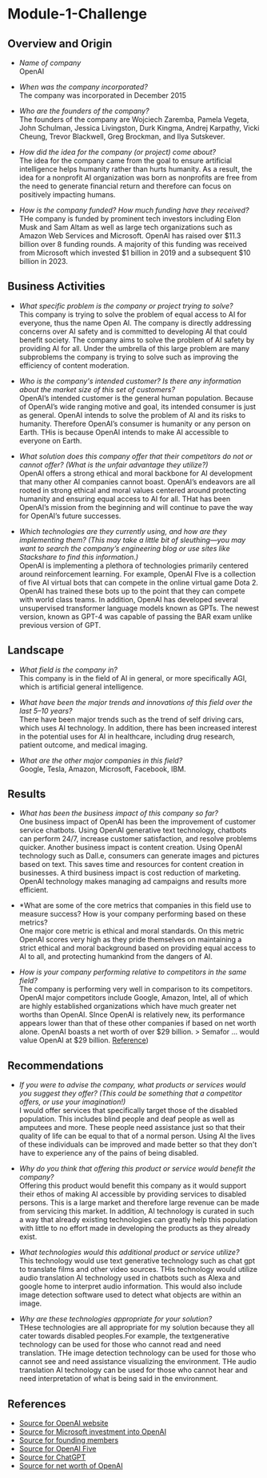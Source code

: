 # Module-1-Challenge
## Overview and Origin

* *Name of company*  
OpenAI

* *When was the company incorporated?*  
The company was incorporated in December 2015

* *Who are the founders of the company?*  
The founders of the company are Wojciech Zaremba, Pamela Vegeta, John Schulman, Jessica Livingston, Durk Kingma, Andrej Karpathy, Vicki Cheung, Trevor Blackwell, Greg Brockman, and Ilya Sutskever.

* *How did the idea for the company (or project) come about?*  
The idea for the company came from the goal to ensure artificial intelligence helps humanity rather than hurts humanity. As a result, the idea for a nonprofit AI organization was born as nonprofits are free from the need to generate financial return and therefore can focus on positively impacting humans.

* *How is the company funded? How much funding have they received?*  
THe company is funded by prominent tech investors including Elon Musk and Sam Altam as well as large tech organizations such as Amazon Web Services and Microsoft. OpenAI has raised over $11.3 billion over 8 funding rounds. A majority of this funding was received from Microsoft which invested $1 billion in 2019 and a subsequent $10 billion in 2023. 

## Business Activities

* *What specific problem is the company or project trying to solve?*  
This company is trying to solve the problem of equal access to AI for everyone, thus the name Open AI. The company is directly addressing concerns over AI safety and is committed to developing AI that could benefit society. The company aims to solve the problem of AI safety by providing AI for all. Under the umbrella of this large problem are many subproblems the company is trying to solve such as improving the efficiency of content moderation.

* *Who is the company's intended customer? Is there any information about the market size of this set of customers?*  
OpenAI’s intended customer is the general human population. Because of OpenAI’s wide ranging motive and goal, its intended consumer is just as general. OpenAI intends to solve the problem of AI and its risks to humanity. Therefore OpenAI’s consumer is humanity or any person on Earth. THis is because OpenAI intends to make AI accessible to everyone on Earth.

* *What solution does this company offer that their competitors do not or cannot offer? (What is the unfair advantage they utilize?)*  
OpenAI offers a strong ethical and moral backbone for AI development that many other AI companies cannot boast. OpenAI’s endeavors are all rooted in strong ethical and moral values centered around protecting humanity and ensuring equal access to AI for all. THat has been OpenAI’s mission from the beginning and will continue to pave the way for OpenAI’s future successes.

* *Which technologies are they currently using, and how are they implementing them? (This may take a little bit of sleuthing&mdash;you may want to search the company’s engineering blog or use sites like Stackshare to find this information.)*  
OpenAI is implementing a plethora of technologies primarily centered around reinforcement learning. For example, OpenAI FIve is a collection of five AI virtual bots that can compete in the online virtual game Dota 2. OpenAI has trained these bots up to the point that they can compete with world class teams. In addition, OpenAI has developed several unsupervised transformer language models known as GPTs. The newest version, known as GPT-4 was capable of passing the BAR exam unlike previous version of GPT.

## Landscape

* *What field is the company in?*  
This company is in the field of AI in general, or more specifically AGI, which is artificial general intelligence.

* *What have been the major trends and innovations of this field over the last 5&ndash;10 years?*  
There have been major trends such as the trend of self driving cars, which uses AI technology. In addition, there has been increased interest in the potential uses for AI in healthcare, including drug research, patient outcome, and medical imaging.

* *What are the other major companies in this field?*  
Google, Tesla, Amazon, Microsoft, Facebook, IBM.

## Results

* *What has been the business impact of this company so far?*  
One business impact of OpenAI has been the improvement of customer service chatbots. Using OpenAI generative text technology, chatbots can perform 24/7, increase customer satisfaction, and resolve problems quicker. Another business impact is content creation. Using OpenAI technology such as Dall.e, consumers can generate images and pictures based on text. This saves time and resources for content creation in businesses. A third business impact is cost reduction of marketing. OpenAI technology makes managing ad campaigns and results more efficient.

* *What are some of the core metrics that companies in this field use to measure success? How is your company performing based on these metrics?  
One major core metric is ethical and moral standards. On this metric OpenAI scores very high as they pride themselves on maintaining a strict ethical and moral background based on providing equal access to AI to all, and protecting humankind from the dangers of AI.

* *How is your company performing relative to competitors in the same field?*  
The company is performing very well in comparison to its competitors. OpenAI major competitors include Google, Amazon, Intel, all of which are highly established organizations which have much greater net worths than OpenAI. SInce OpenAI is relatively new, its performance appears lower than that of these other companies if based on net worth alone. OpenAI boasts a net worth of over $29 billion. > Semafor ... would value OpenAI at $29 billion. [Reference](https://markets.businessinsider.com/news/stocks/chatgpt-openai-valuation-bot-microsoft-language-google-tech-stock-funding-2023-1?ref=hackernoon.com#:~:text=OpenAI%2C%20the%20parent%20company%20of%20popular%20language%20bot,agreed%20to%20a%20%2410%20billion%20investment%20in%20OpenAI.))

## Recommendations

* *If you were to advise the company, what products or services would you suggest they offer? (This could be something that a competitor offers, or use your imagination!)*  
I would offer services that specifically target those of the disabled population. This includes blind people and deaf people as well as amputees and more. These people need assistance just so that their quality of life can be equal to that of a normal person. Using AI the lives of these individuals can be improved and made better so that they don't have to experience any of the pains of being disabled.

* *Why do you think that offering this product or service would benefit the company?*  
Offering this product would benefit this company as it would support their ethos of making AI accessible by providing services to disabled persons. This is a large market and therefore large revenue can be made from servicing this market. In addition, AI technology is curated in such a way that already existing technologies can greatly help this population with little to no effort made in developing the products as they already exist.

* *What technologies would this additional product or service utilize?*  
This technology would use text generative technology such as chat gpt to translate films and other video sources. THis technology would utilize audio translation AI technology used in chatbots such as Alexa and google home to interpret audio information. This would also include image detection software used to detect what objects are within an image.

* *Why are these technologies appropriate for your solution?*  
THese technologies are all appropriate for my solution because they all cater towards disabled peoples.For example, the textgenerative technology can be used for those who cannot read and need translation. THe image detection technology can be used for those who cannot see and need assistance visualizing the environment. THe audio translation AI technology can be used for those who cannot hear and need interpretation of what is being said in the environment.

## References

* [Source for OpenAI website](https://openai.com/about)
* [Source for Microsoft investment into OpenAI](https://www.cnbc.com/2023/01/10/microsoft-to-invest-10-billion-in-chatgpt-creator-openai-report-says.html)
* [Source for founding members](https://www.vanityfair.com/news/2015/12/sam-altman-elon-musk-openai)
* [Source for OpenAI Five](https://www.theverge.com/2017/8/14/16141938/dota-2-openai-bots-elon-musk-artificial-intelligence)
* [Source for ChatGPT](https://chat.openai.com/)
* [Source for net worth of OpenAI](https://markets.businessinsider.com/news/stocks/chatgpt-openai-valuation-bot-microsoft-language-google-tech-stock-funding-2023-1?ref=hackernoon.com#:~:text=OpenAI%2C%20the%20parent%20company%20of%20popular%20language%20bot,agreed%20to%20a%20%2410%20billion%20investment%20in%20OpenAI.)
